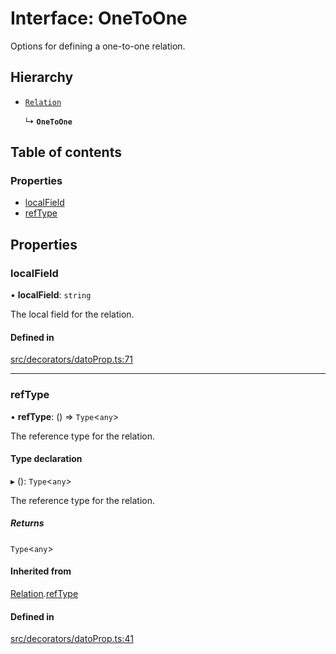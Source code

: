 # Interface: OneToOne

Options for defining a one-to-one relation.

## Hierarchy

- [`Relation`](Relation.md)

  ↳ **`OneToOne`**

## Table of contents

### Properties

- [localField](OneToOne.md#localfield)
- [refType](OneToOne.md#reftype)

## Properties

### localField

• **localField**: `string`

The local field for the relation.

#### Defined in

[src/decorators/datoProp.ts:71](https://github.com/choresh/nestjs-query-simple/blob/3e0ba8f/packages/nestjs-query-simple/src/decorators/datoProp.ts#L71)

___

### refType

• **refType**: () => `Type`\<`any`\>

The reference type for the relation.

#### Type declaration

▸ (): `Type`\<`any`\>

The reference type for the relation.

##### Returns

`Type`\<`any`\>

#### Inherited from

[Relation](Relation.md).[refType](Relation.md#reftype)

#### Defined in

[src/decorators/datoProp.ts:41](https://github.com/choresh/nestjs-query-simple/blob/3e0ba8f/packages/nestjs-query-simple/src/decorators/datoProp.ts#L41)
